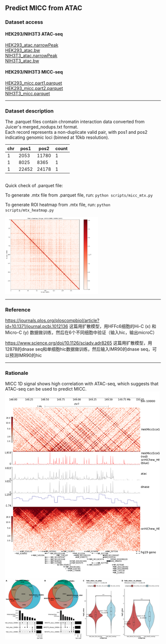 ## Predict MICC from ATAC

### Dataset access
#### HEK293/NIH3T3 ATAC-seq
[HEK293_atac.narrowPeak](hek293_atac_medium_depth_peaks.narrowPeak) <br>
[HEK293_atac.bw](https://www.ncbi.nlm.nih.gov/geo/query/acc.cgi?acc=GSM2902628)<br>
[NIH3T3_atac.narrowPeak](../../db/peaks/NIH3T3_atac.narrowpeak) <br>
[NIH3T3_atac.bw](https://www.ncbi.nlm.nih.gov/geo/query/acc.cgi?acc=GSM2796909)

#### HEK293/NIH3T3 MICC-seq
[HEK293_micc.part1.parquet](files/MICC_HEKwt_hg19_10000_part1.parquet) <br>
[HEK293_micc.part2.parquet](files/MICC_HEKwt_hg19_10000_part2.parquet) <br>
[NIH3T3_micc.parquet](files/MICC_NIH3T3_mm10_10000.parquet)

---
### Dataset description
The .parquet files contain chromatin interaction data converted from Juicer's merged_nodups.txt format. 
<br>Each record represents a non-duplicate valid pair, with pos1 and pos2 indicating genomic loci (binned at 10kb resolution).

| chr |  pos1 |  pos2 | count |
|-----|-------|-------|-------|
|   1 |  2053 | 11780 |     1 |
|   1 |  8025 |  8365 |     1 |
|   1 | 22452 | 24178 |     1 |

<br>
Quick check of .parquet file:

To generate .mtx file from .parquet file, run: `python scripts/micc_mtx.py`  

To generate ROI heatmap from .mtx file, run: `python scripts/mtx_heatmap.py`

<img src="files/MICC_HEKwt_chr7_10000_14800_15000.png" alt="ROI heatmap" width="300">

---
### Reference
https://journals.plos.org/ploscompbiol/article?id=10.1371/journal.pcbi.1012136
这篇用扩散模型，用HFFc6细胞的Hi-C (x) 和 Micro-C (y) 数据做训练，然后在6个不同细胞中验证（输入hic，输出microC）

https://www.science.org/doi/10.1126/sciadv.adr8265
这篇用扩散模型，用12878的dnase seq和单细胞hic数据做训练，然后输入IMR90的dnase seq，可以预测IMR90的hic

---
### Rationale
MICC 1D signal shows high correlation with ATAC-seq, which suggests that ATAC-seq can be used to predict MICC. 
<img src="files/HekMiccEcoG_fullBlood_snHiChew_HEK293Twt_10000_148M_150M.png" alt="MICC vs Hi-C Comparison" width="500">
<img src="files/hek_3t3_overlap_gs.png" alt="MICC vs ATAC/DNase" width="500">
